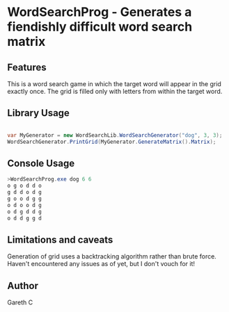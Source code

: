 WordSearchProg - Generates a fiendishly difficult word search matrix
====================================================================

Features
--------
This is a word search game in which the target word will appear in the grid exactly once. The grid is filled only with letters from within the target word.


Library Usage
----------------------------------------------------------

```csharp

var MyGenerator = new WordSearchLib.WordSearchGenerator("dog", 3, 3);
WordSearchGenerator.PrintGrid(MyGenerator.GenerateMatrix().Matrix);
```

Console Usage
----------------------------------------------------------

```csharp
>WordSearchProg.exe dog 6 6
o g o d d o
g d d o d g
g o o d g g
o d o o d g
o d g d d g
o d d g g d
```
Limitations and caveats
-----------------------
Generation of grid uses a backtracking algorithm rather than brute force. Haven't encountered any issues as of yet, but I don't vouch for it!

Author
------
Gareth C